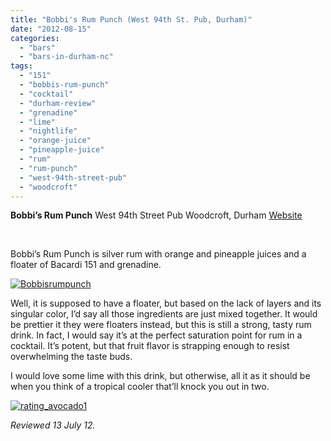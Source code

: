 ```yaml
---
title: "Bobbi's Rum Punch (West 94th St. Pub, Durham)"
date: "2012-08-15"
categories: 
  - "bars"
  - "bars-in-durham-nc"
tags: 
  - "151"
  - "bobbis-rum-punch"
  - "cocktail"
  - "durham-review"
  - "grenadine"
  - "lime"
  - "nightlife"
  - "orange-juice"
  - "pineapple-juice"
  - "rum"
  - "rum-punch"
  - "west-94th-street-pub"
  - "woodcroft"
---
```


**Bobbi’s Rum Punch** West 94th Street Pub Woodcroft, Durham [Website](http://www.west94stpub.com/)

 

Bobbi’s Rum Punch is silver rum with orange and pineapple juices and a floater of Bacardi 151 and grenadine.

[![](http://s3.amazonaws.com/thegourmez-wpmedia/2012/08/Bobbisrumpunch.jpg "Bobbisrumpunch")](http://s3.amazonaws.com/thegourmez-wpmedia/2012/08/Bobbisrumpunch.jpg)

Well, it is supposed to have a floater, but based on the lack of layers and its singular color, I’d say all those ingredients are just mixed together. It would be prettier it they were floaters instead, but this is still a strong, tasty rum drink. In fact, I would say it’s at the perfect saturation point for rum in a cocktail. It’s potent, but that fruit flavor is strapping enough to resist overwhelming the taste buds.

I would love some lime with this drink, but otherwise, all it as it should be when you think of a tropical cooler that’ll knock you out in two.

[![](http://s3.amazonaws.com/thegourmez-wpmedia/2009/02/rating_avocado1.gif "rating_avocado1")](http://s3.amazonaws.com/thegourmez-wpmedia/2009/02/rating_avocado1.gif)

_Reviewed 13 July 12._
